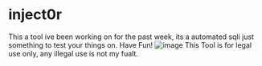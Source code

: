 # inject0r
This a tool ive been working on for the past week, its a automated sqli just something to test your things on. Have Fun!
![image](https://user-images.githubusercontent.com/80779456/111416344-1f2cc980-86ba-11eb-847f-8e492ca34e10.png)
This Tool is for legal use only, any illegal use is not my fualt.
